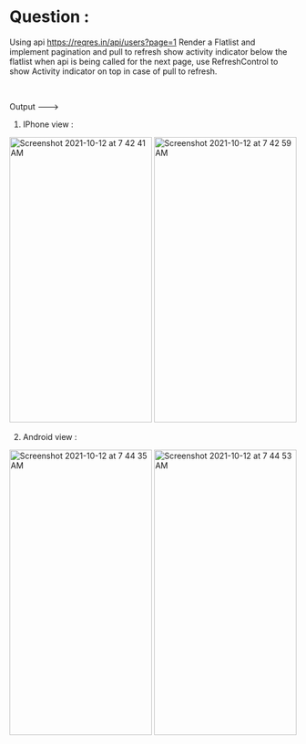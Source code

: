 # Question :

Using api https://reqres.in/api/users?page=1 Render a Flatlist and implement pagination and pull to refresh show activity indicator below the flatlist when api is being called for the next page, use RefreshControl to show Activity indicator on top in case of pull to refresh.

&nbsp;  

Output --->

1) IPhone view :

<img width="250" height="500" alt="Screenshot 2021-10-12 at 7 42 41 AM" src="https://user-images.githubusercontent.com/62723964/136880157-3d5b9eef-c076-4191-8275-cde2420571b7.png"> <img width="250" height="500" alt="Screenshot 2021-10-12 at 7 42 59 AM" src="https://user-images.githubusercontent.com/62723964/136880189-9efe8b55-93f9-41b3-a4b7-74df56f1c6e9.png">



2) Android view :

<img width="250" height="500" alt="Screenshot 2021-10-12 at 7 44 35 AM" src="https://user-images.githubusercontent.com/62723964/136880231-c5c163c1-5a4e-474a-b205-8867212bdf3e.png"> <img width="250" height="500" alt="Screenshot 2021-10-12 at 7 44 53 AM" src="https://user-images.githubusercontent.com/62723964/136880247-49d364d8-5210-4d35-93ff-e29970e809a7.png">

